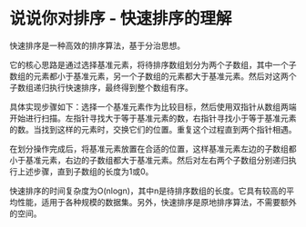 # 说说你对排序 - 快速排序的理解

快速排序是一种高效的排序算法，基于分治思想。

它的核心思路是通过选择基准元素，将待排序数组划分为两个子数组，其中一个子数组的元素都小于基准元素，另一个子数组的元素都大于基准元素。然后对这两个子数组递归执行快速排序，最终得到整个数组有序。

具体实现步骤如下：选择一个基准元素作为比较目标，然后使用双指针从数组两端开始进行扫描。左指针寻找大于等于基准元素的数，右指针寻找小于等于基准元素的数。当找到这样的元素时，交换它们的位置。重复这个过程直到两个指针相遇。

在划分操作完成后，将基准元素放置在合适的位置，这样基准元素左边的子数组都小于基准元素，右边的子数组都大于基准元素。然后对左右两个子数组分别递归执行上述步骤，直到子数组的长度为1或0。

快速排序的时间复杂度为O(nlogn)，其中n是待排序数组的长度。它具有较高的平均性能，适用于各种规模的数据集。另外，快速排序是原地排序算法，不需要额外的空间。


